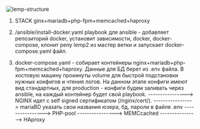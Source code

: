 ![lemp-structure](https://user-images.githubusercontent.com/36474638/121544598-8684bc00-ca12-11eb-99ba-cf4b6feb873d.jpg)

1) STACK ginx+mariadb+php-fpm+memcached+haproxy

2) /ansible/install-docker.yaml playbook для ansible - добавляет репозиторий docker, установит зависимости, docker, docker-compose, клонит репу lemp2 из мастер ветки и запускает docker-compose.yaml файл.

3) docker-compose.yaml - собирает контейнеры nginx+mariadb+php-fpm+memcached+haproxy. Данные для БД берет из .env файла. В хостовую машину прокинуты volume для быстрой подстановки нужных конфигов и чтения логов. На данном этапе конфиги имеют вид стандартных, для production - конфиги будем заливать  через ansible, на каждый контейнер будет свой playbook. 
----------------> NGINX идет с self signed сертификатом (/nginx/cert/).
----------------> mariaBD указать свои названия юзера, бд, пароли в файле .env
----------------> PHP-pool 
----------------> MEMCcached 
----------------> HAproxy 
